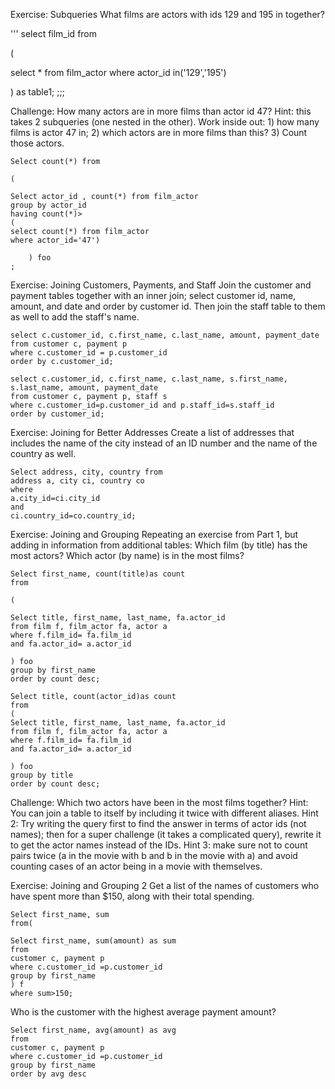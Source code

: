 Exercise: Subqueries
What films are actors with ids 129 and 195 in together?

'''
select film_id from 

(

select * from film_actor where actor_id in('129','195')

) as table1;
;;;

Challenge: How many actors are in more films than actor id 47? Hint: this takes 2 subqueries (one nested in the other). Work inside out: 1) how many films is actor 47 in; 2) which actors are in more films than this? 3) Count those actors.


```
Select count(*) from

(

Select actor_id , count(*) from film_actor 
group by actor_id
having count(*)>
(
select count(*) from film_actor 
where actor_id='47')
	
	) foo
;

```

Exercise: Joining Customers, Payments, and Staff
Join the customer and payment tables together with an inner join; select customer id, name, amount, and date and order by customer id. Then join the staff table to them as well to add the staff's name.

```
select c.customer_id, c.first_name, c.last_name, amount, payment_date
from customer c, payment p 
where c.customer_id = p.customer_id
order by c.customer_id;
```

```
select c.customer_id, c.first_name, c.last_name, s.first_name, s.last_name, amount, payment_date
from customer c, payment p, staff s
where c.customer_id=p.customer_id and p.staff_id=s.staff_id
order by customer_id;
```


Exercise: Joining for Better Addresses
Create a list of addresses that includes the name of the city instead of an ID number and the name of the country as well.

```
Select address, city, country from 
address a, city ci, country co
where
a.city_id=ci.city_id
and
ci.country_id=co.country_id;
```


Exercise: Joining and Grouping
Repeating an exercise from Part 1, but adding in information from additional tables: Which film (by title) has the most actors? Which actor (by name) is in the most films?

```
Select first_name, count(title)as count
from 

(
	
Select title, first_name, last_name, fa.actor_id
from film f, film_actor fa, actor a
where f.film_id= fa.film_id 
and fa.actor_id= a.actor_id
	
) foo
group by first_name
order by count desc;
```


```
Select title, count(actor_id)as count
from 
(
Select title, first_name, last_name, fa.actor_id
from film f, film_actor fa, actor a
where f.film_id= fa.film_id 
and fa.actor_id= a.actor_id

) foo
group by title
order by count desc;
```
Challenge: Which two actors have been in the most films together? Hint: You can join a table to itself by including it twice with different aliases. Hint 2: Try writing the query first to find the answer in terms of actor ids (not names); then for a super challenge (it takes a complicated query), rewrite it to get the actor names instead of the IDs. Hint 3: make sure not to count pairs twice (a in the movie with b and b in the movie with a) and avoid counting cases of an actor being in a movie with themselves.

Exercise: Joining and Grouping 2
Get a list of the names of customers who have spent more than $150, along with their total spending.

```
Select first_name, sum
from(

Select first_name, sum(amount) as sum
from 
customer c, payment p
where c.customer_id =p.customer_id
group by first_name
) f
where sum>150;
```

Who is the customer with the highest average payment amount?
```
Select first_name, avg(amount) as avg
from 
customer c, payment p
where c.customer_id =p.customer_id
group by first_name
order by avg desc
```
